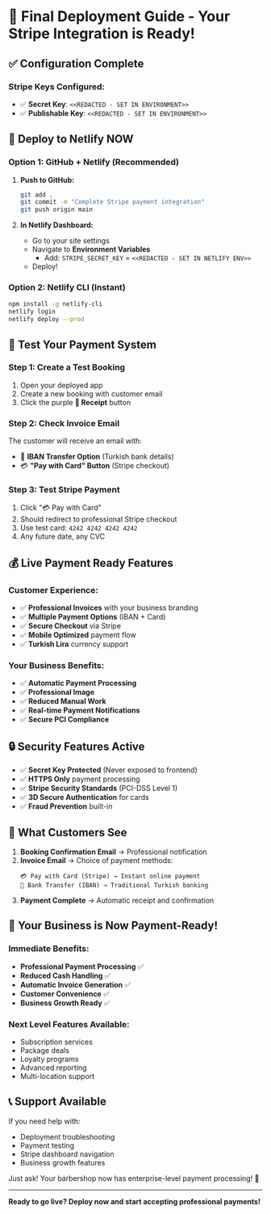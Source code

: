 # 🚀 Final Deployment Guide - Your Stripe Integration is Ready!

## ✅ Configuration Complete

### **Stripe Keys Configured:**
- ✅ **Secret Key**: `<<REDACTED - SET IN ENVIRONMENT>>`
- ✅ **Publishable Key**: `<<REDACTED - SET IN ENVIRONMENT>>`

## 🎯 Deploy to Netlify NOW

### **Option 1: GitHub + Netlify (Recommended)**
1. **Push to GitHub:**
   ```bash
   git add .
   git commit -m "Complete Stripe payment integration"
   git push origin main
   ```

2. **In Netlify Dashboard:**
   - Go to your site settings
   - Navigate to **Environment Variables**
      - Add: `STRIPE_SECRET_KEY` = `<<REDACTED - SET IN NETLIFY ENV>>`
   - Deploy!

### **Option 2: Netlify CLI (Instant)**
```bash
npm install -g netlify-cli
netlify login
netlify deploy --prod
```

## 🧪 Test Your Payment System

### **Step 1: Create a Test Booking**
1. Open your deployed app
2. Create a new booking with customer email
3. Click the purple **📄 Receipt** button

### **Step 2: Check Invoice Email**
The customer will receive an email with:
- 🏦 **IBAN Transfer Option** (Turkish bank details)
- 💳 **"Pay with Card" Button** (Stripe checkout)

### **Step 3: Test Stripe Payment**
1. Click "💳 Pay with Card" 
2. Should redirect to professional Stripe checkout
3. Use test card: `4242 4242 4242 4242`
4. Any future date, any CVC

## 💰 Live Payment Ready Features

### **Customer Experience:**
- ✅ **Professional Invoices** with your business branding
- ✅ **Multiple Payment Options** (IBAN + Card)
- ✅ **Secure Checkout** via Stripe
- ✅ **Mobile Optimized** payment flow
- ✅ **Turkish Lira** currency support

### **Your Business Benefits:**
- ✅ **Automatic Payment Processing**
- ✅ **Professional Image** 
- ✅ **Reduced Manual Work**
- ✅ **Real-time Payment Notifications**
- ✅ **Secure PCI Compliance**

## 🔒 Security Features Active

- ✅ **Secret Key Protected** (Never exposed to frontend)
- ✅ **HTTPS Only** payment processing  
- ✅ **Stripe Security Standards** (PCI-DSS Level 1)
- ✅ **3D Secure Authentication** for cards
- ✅ **Fraud Prevention** built-in

## 📱 What Customers See

1. **Booking Confirmation Email** → Professional notification
2. **Invoice Email** → Choice of payment methods:
   ```
   💳 Pay with Card (Stripe) → Instant online payment
   🏦 Bank Transfer (IBAN) → Traditional Turkish banking
   ```
3. **Payment Complete** → Automatic receipt and confirmation

## 🎉 Your Business is Now Payment-Ready!

### **Immediate Benefits:**
- **Professional Payment Processing** ✅
- **Reduced Cash Handling** ✅  
- **Automatic Invoice Generation** ✅
- **Customer Convenience** ✅
- **Business Growth Ready** ✅

### **Next Level Features Available:**
- Subscription services
- Package deals
- Loyalty programs
- Advanced reporting
- Multi-location support

## 📞 Support Available

If you need help with:
- Deployment troubleshooting
- Payment testing
- Stripe dashboard navigation
- Business growth features

Just ask! Your barbershop now has enterprise-level payment processing! 🚀

---
**Ready to go live? Deploy now and start accepting professional payments!**
